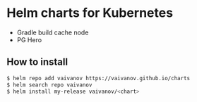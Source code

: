 # Helm charts for Kubernetes

- Gradle build cache node
- PG Hero

## How to install

```bash
$ helm repo add vaivanov https://vaivanov.github.io/charts
$ helm search repo vaivanov
$ helm install my-release vaivanov/<chart>
```